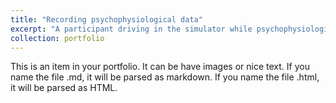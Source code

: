 ```yaml
---
title: "Recording psychophysiological data"
excerpt: "A participant driving in the simulator while psychophysiological data are recorded <br/><img src='/images/test_capteurs_quentin.png'>"
collection: portfolio
---
```


This is an item in your portfolio. It can be have images or nice text. If you name the file .md, it will be parsed as markdown. If you name the file .html, it will be parsed as HTML. 
